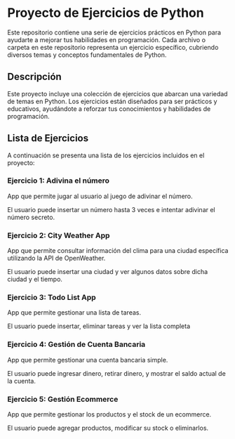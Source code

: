 # Proyecto de Ejercicios de Python

Este repositorio contiene una serie de ejercicios prácticos en Python para ayudarte a mejorar tus habilidades en programación. Cada archivo o carpeta en este repositorio representa un ejercicio específico, cubriendo diversos temas y conceptos fundamentales de Python.

## Descripción

Este proyecto incluye una colección de ejercicios que abarcan una variedad de temas en Python. Los ejercicios están diseñados para ser prácticos y educativos, ayudándote a reforzar tus conocimientos y habilidades de programación.

## Lista de Ejercicios

A continuación se presenta una lista de los ejercicios incluidos en el proyecto:

### Ejercicio 1: **Adivina el número**

App que permite jugar al usuario al juego de adivinar el número.

El usuario puede insertar un número hasta 3 veces e intentar adivinar el número secreto.

### Ejercicio 2: **City Weather App**

App que permite consultar información del clima para una ciudad específica utilizando la API de OpenWeather.

El usuario puede insertar una ciudad y ver algunos datos sobre dicha ciudad y el tiempo.

### Ejercicio 3: **Todo List App**

App que permite gestionar una lista de tareas.

El usuario puede insertar, eliminar tareas y ver la lista completa

### Ejercicio 4: **Gestión de Cuenta Bancaria**

App que permite gestionar una cuenta bancaria simple.

El usuario puede ingresar dinero, retirar dinero, y mostrar el saldo actual de la cuenta.

### Ejercicio 5: **Gestión Ecommerce**

App que permite gestionar los productos y el stock de un ecommerce.

El usuario puede agregar productos, modificar su stock o eliminarlos.

